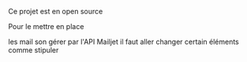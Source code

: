 Ce projet est en open source

Pour le mettre en place 

les mail son gérer par l'API Mailjet il faut aller changer certain éléments comme stipuler


              
